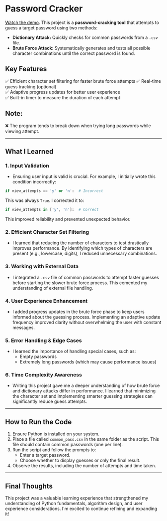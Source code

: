 # Password Cracker 

[Watch the demo](https://github.com/cris-mbici/brute_force/raw/main/brute_force_demo.mp4). This project is a **password-cracking tool** that attempts to guess a target password using two methods:  
- **Dictionary Attack:** Quickly checks for common passwords from a `.csv` file.
- **Brute Force Attack:** Systematically generates and tests all possible character combinations until the correct password is found. 

## Key Features  
✅ Efficient character set filtering for faster brute force attempts
✅ Real-time guess tracking (optional)  
✅ Adaptive progress updates for better user experience  
✅ Built-in timer to measure the duration of each attempt

## Note:
❌ The program tends to break down when trying long passwords while viewing attempt.
 
---

## What I Learned
### 1. **Input Validation**
- Ensuring user input is valid is crucial. For example, I initially wrote this condition incorrectly:
```python
if view_attempts == 'y' or 'n':  # Incorrect
```
This was always `True`. I corrected it to:
```python
if view_attempts in ['y', 'n']:  # Correct
```
This improved reliability and prevented unexpected behavior.

### 2. **Efficient Character Set Filtering**
- I learned that reducing the number of characters to test drastically improves performance. By identifying which types of characters are present (e.g., lowercase, digits), I reduced unnecessary combinations.

### 3. **Working with External Data**
- I integrated a `.csv` file of common passwords to attempt faster guesses before starting the slower brute force process. This cemented my understanding of external file handling.

### 4. **User Experience Enhancement**
- I added progress updates in the brute force phase to keep users informed about the guessing process. Implementing an adaptive update frequency improved clarity without overwhelming the user with constant messages.

### 5. **Error Handling & Edge Cases**
- I learned the importance of handling special cases, such as:
  - Empty passwords
  - Extremely long passwords (which may cause performance issues)

### 6. **Time Complexity Awareness**
- Writing this project gave me a deeper understanding of how brute force and dictionary attacks differ in performance. I learned that minimizing the character set and implementing smarter guessing strategies can significantly reduce guess attempts.

---

## How to Run the Code
1. Ensure Python is installed on your system.
2. Place a file called `common_pass.csv` in the same folder as the script. This file should contain common passwords (one per line).
3. Run the script and follow the prompts to:
   - Enter a target password.
   - Choose whether to display guesses or only the final result.
4. Observe the results, including the number of attempts and time taken.

---

## Final Thoughts
This project was a valuable learning experience that strengthened my understanding of Python fundamentals, algorithm design, and user experience considerations. I'm excited to continue refining and expanding it!

